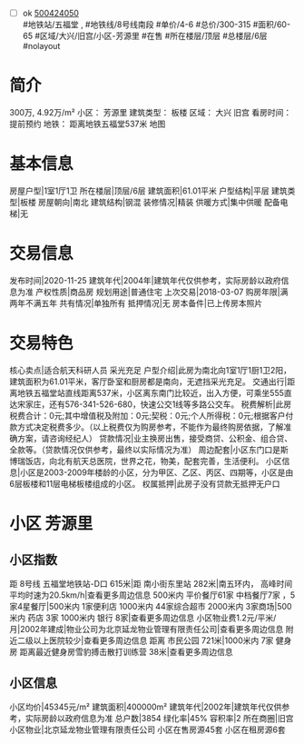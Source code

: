 - [ ] ok [500424050](https://bj.5i5j.com/ershoufang/500424050.html)  
 #地铁站/五福堂 ,  #地铁线/8号线南段
#单价/4-6 #总价/300-315 #面积/60-65   #区域/大兴/旧宫/小区-芳源里 #在售 #所在楼层/顶层 #总楼层/6层 #nolayout 
# 简介 
 300万,  4.92万/m² 
小区： 芳源里
建筑类型： 板楼
区域： 大兴 旧宫
看房时间： 提前预约
地铁： 距离地铁五福堂537米 地图
# 基本信息 
 房屋户型|1室1厅1卫
所在楼层|顶层/6层
建筑面积|61.01平米
户型结构|平层
建筑类型|板楼
房屋朝向|南北
建筑结构|钢混
装修情况|精装
供暖方式|集中供暖
配备电梯|无
# 交易信息 
 发布时间|2020-11-25
建筑年代|2004年|建筑年代仅供参考，实际房龄以政府信息为准
产权性质|商品房
规划用途|普通住宅
上次交易|2018-03-07
购房年限|满两年不满五年
共有情况|单独所有
抵押情况|无
房本备件|已上传房本照片
# 交易特色 
 核心卖点|适合航天科研人员 采光充足
户型介绍|此房为南北向1室1厅1厨1卫2阳，建筑面积为61.01平米，客厅卧室和厨房都是南向，无遮挡采光充足。
交通出行|距离地铁五福堂站直线距离537米，小区离东南门比较近，出入方便，可乘坐555直达宋家庄，还有576-341-526-680，快速公交1线等多路公交车。
税费解析|此房税费合计：0元;其中增值税及附加：0元;契税：0元;个人所得税：0元;根据客户付款方式决定税费多少。（以上税费仅为购房参考，不能作为最终购房依据，了解准确方案，请咨询经纪人）
贷款情况|业主换房出售，接受商贷、公积金、组合贷、全款等。（贷款情况仅供参考，最终以实际情况为准）
周边配套|小区东门口是斯博瑞饭店，向北有航天总医院，世界之花，物美，配套完善，生活便利。
小区信息|小区是2003-2009年楼龄的小区，分为甲区、乙区、丙区、四期等，小区是由6层板楼和11层电梯板楼组成的小区。
权属抵押|此房子没有贷款无抵押无户口
# 小区 芳源里
## 小区指数 
 距 8号线 五福堂地铁站-D口 615米|距 南小街东里站 282米|南五环内， 高峰时间平均时速为20.5km/h|查看更多周边信息
500米内 平价餐厅61家
中档餐厅7家 ，5家4星餐厅|500米内 1家便利店
1000米内 44家综合超市
2000米内 3家商场|500米内 药店 3家
1000米内 银行 8家|查看更多周边信息
小区物业费1.2元/平米/月|2002年建成|物业公司为北京延龙物业管理有限责任公司|查看更多周边信息
附近二级以上医院较少|查看更多周边信息
距离 市民公园 721米|1000米内 7家 健身房
距离最近健身房雪豹搏击散打训练营 38米|查看更多周边信息
## 小区信息 
 小区均价|45345元/m²
建筑面积|400000m²
建筑年代|2002年|建筑年代仅供参考，实际房龄以政府信息为准
总户数|3854
绿化率|45%
容积率|2
所在商圈|旧宫
小区物业|北京延龙物业管理有限责任公司
小区在售房源45套
小区在租房源6套

